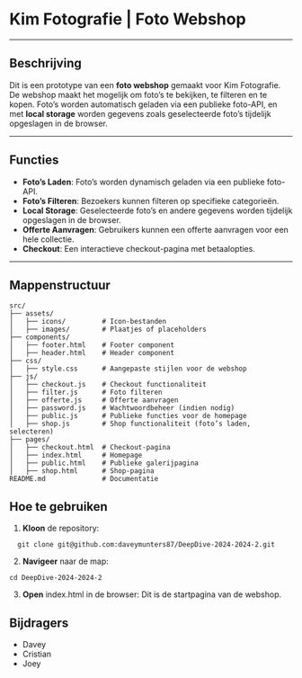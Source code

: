 # **Kim Fotografie | Foto Webshop**

---

## **Beschrijving**
Dit is een prototype van een **foto webshop** gemaakt voor Kim Fotografie. De webshop maakt het mogelijk om foto’s te bekijken, te filteren en te kopen. Foto’s worden automatisch geladen via een publieke foto-API, en met **local storage** worden gegevens zoals geselecteerde foto’s tijdelijk opgeslagen in de browser.

---

## **Functies**
- **Foto’s Laden**: Foto’s worden dynamisch geladen via een publieke foto-API.
- **Foto’s Filteren**: Bezoekers kunnen filteren op specifieke categorieën.
- **Local Storage**: Geselecteerde foto’s en andere gegevens worden tijdelijk opgeslagen in de browser.
- **Offerte Aanvragen**: Gebruikers kunnen een offerte aanvragen voor een hele collectie.
- **Checkout**: Een interactieve checkout-pagina met betaalopties.

---

## **Mappenstructuur**
```plaintext
src/
├── assets/
│   ├── icons/         # Icon-bestanden
│   ├── images/        # Plaatjes of placeholders
├── components/
│   ├── footer.html    # Footer component
│   ├── header.html    # Header component
├── css/
│   ├── style.css      # Aangepaste stijlen voor de webshop
├── js/
│   ├── checkout.js    # Checkout functionaliteit
│   ├── filter.js      # Foto filteren
│   ├── offerte.js     # Offerte aanvragen
│   ├── password.js    # Wachtwoordbeheer (indien nodig)
│   ├── public.js      # Publieke functies voor de homepage
│   ├── shop.js        # Shop functionaliteit (foto’s laden, selecteren)
├── pages/
│   ├── checkout.html  # Checkout-pagina
│   ├── index.html     # Homepage
│   ├── public.html    # Publieke galerijpagina
│   ├── shop.html      # Shop-pagina
README.md              # Documentatie
```

## **Hoe te gebruiken**
 1. **Kloon** de repository:
```
  git clone git@github.com:daveymunters87/DeepDive-2024-2024-2.git
```
2. **Navigeer** naar de map:
```
cd DeepDive-2024-2024-2
```
 3. **Open** index.html in de browser: Dit is de startpagina van de webshop.


## **Bijdragers**
 - Davey
 - Cristian
 - Joey